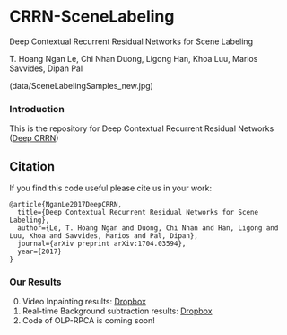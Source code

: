 # CRRN-SceneLabeling
Deep Contextual Recurrent Residual Networks for Scene Labeling

T. Hoang Ngan Le, Chi Nhan Duong, Ligong Han, Khoa Luu, Marios Savvides, Dipan Pal

(data/SceneLabelingSamples_new.jpg)

### Introduction

This is the repository for Deep Contextual Recurrent Residual Networks ([Deep CRRN](https://arxiv.org/pdf/1704.03594))
 
## Citation

If you find this code useful please cite us in your work:

```
@article{NganLe2017DeepCRRN,
  title={Deep Contextual Recurrent Residual Networks for Scene Labeling},
  author={Le, T. Hoang Ngan and Duong, Chi Nhan and Han, Ligong and Luu, Khoa and Savvides, Marios and Pal, Dipan},
  journal={arXiv preprint arXiv:1704.03594},
  year={2017}
}
```

### Our Results

0. Video Inpainting results: [Dropbox](https://www.dropbox.com/s/w3ti8i7eg7it35n/Video_inpainting_demo.mp4?dl=0)
0. Real-time Background subtraction results: [Dropbox](https://www.dropbox.com/sh/rqneam8659js80k/AAByj0oBtX4V4D-4h_WBviXXa?dl=0)
0. Code of OLP-RPCA is coming soon!
